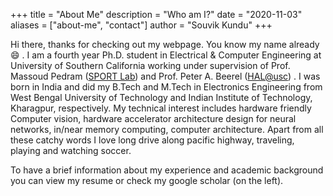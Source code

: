 +++
title = "About Me"
description = "Who am I?"
date = "2020-11-03"
aliases = ["about-me", "contact"]
author = "Souvik Kundu"
+++

Hi there, thanks for checking out my webpage. You know my name already :smile: . I am a fourth year Ph.D. student in Electrical & Computer Engineering at University of Southern California working under supervision of Prof. Massoud Pedram ([SPORT Lab](http://www.mpedram.com/)) and Prof.  Peter A. Beerel ([HAL@usc](https://hal.usc.edu/)) . I was born in India and did my B.Tech and M.Tech in Electronics Engineering from West Bengal University of Technology and Indian Institute of Technology, Kharagpur, respectively. My technical interest includes hardware friendly Computer vision, hardware accelerator architecture design for neural networks, in/near memory computing, computer  architecture. Apart from all these catchy words I love long drive along pacific highway, traveling, playing and watching soccer. 

To have a brief information about my experience and academic background you can view my resume or check my google scholar (on the left).